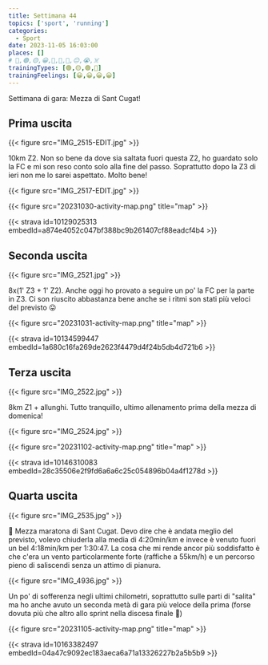 ```yaml
---
title: Settimana 44
topics: ['sport', 'running']
categories:
  - Sport
date: 2023-11-05 16:03:00
places: []
# 🔴,🟢,🟡,😀,🙁,🫤,🙂,😐,😭,☠️
trainingTypes: [🟢,🟡,🟢,🏁]
trainingFeelings: [😀,😀,😀,😀]
---
```


Settimana di gara: Mezza di Sant Cugat!
<!--more-->

## Prima uscita

{{< figure src="IMG_2515-EDIT.jpg" >}}

10km Z2. Non so bene da dove sia saltata fuori questa Z2, ho guardato solo la FC e mi son reso conto solo alla fine del passo.
Soprattutto dopo la Z3 di ieri non me lo sarei aspettato.
Molto bene!

{{< figure src="IMG_2517-EDIT.jpg" >}}

{{< figure src="20231030-activity-map.png" title="map" >}}

{{< strava id=10129025313 embedId=a874e4052c047bf388bc9b261407cf88eadcf4b4 >}}

## Seconda uscita

{{< figure src="IMG_2521.jpg" >}}

8x(1' Z3 + 1' Z2). Anche oggi ho provato a seguire un po' la FC per la parte in Z3. Ci son riuscito abbastanza bene anche se i ritmi son stati più veloci del previsto 😛

{{< figure src="20231031-activity-map.png" title="map" >}}

{{< strava id=10134599447 embedId=1a680c16fa269de2623f4479d4f24b5db4d721b6 >}}

## Terza uscita

{{< figure src="IMG_2522.jpg" >}}

8km Z1 + allunghi. Tutto tranquillo, ultimo allenamento prima della mezza di domenica!

{{< figure src="IMG_2524.jpg" >}}

{{< figure src="20231102-activity-map.png" title="map" >}}

{{< strava id=10146310083 embedId=28c35506e2f9fd6a6a6c25c054896b04a4f1278d >}}

## Quarta uscita

{{< figure src="IMG_2535.jpg" >}}

🏁 Mezza maratona di Sant Cugat.
Devo dire che è andata meglio del previsto, volevo chiuderla alla media di 4:20min/km e invece è venuto fuori un bel 4:18min/km per 1:30:47.
La cosa che mi rende ancor più soddisfatto è che c'era un vento particolarmente forte (raffiche a 55km/h) e un percorso pieno di saliscendi senza un attimo di pianura.

{{< figure src="IMG_4936.jpg" >}}

Un po' di sofferenza negli ultimi chilometri, soprattutto sulle parti di "salita" ma ho anche avuto un seconda metà di gara più veloce della prima (forse dovuta più che altro allo sprint nella discesa finale 🙂)

{{< figure src="20231105-activity-map.png" title="map" >}}

{{< strava id=10163382497 embedId=04a47c9092ec183aeca6a71a13326227b2a5b5b9 >}}
